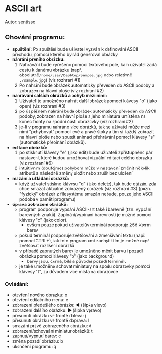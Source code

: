 # ASCII art
Autor: sentisso

## Chování programu:
- **spuštění:** Po spuštění bude uživatel vyzván k definování ASCII přechodu, pomocí kterého by rád generoval obrázky
- **náhrání prvního obrázku:**
    1. Nahrávání bude vyřešeno pomocí textového pole, kam uživatel zadá cestu k danému obrázku (např. absolutně`/home/user/Desktop/sample.jpg` nebo relativně `./sample.jpg`) (viz rozhraní #1)
    2. Po nahrání bude obrázek automaticky převeden do ASCII podoby a zobrazen na hlavní ploše (viz rozhraní #2)
- **nahrávání dalších obrázků a pohyb mezi nimi:**
    1. Uživateli je umožněno nahrát další obrázek pomocí klávesy "o" (jako open) (viz rozhraní #3)
    2. po úspěšném nahrání bude obrázek automaticky převeden do ASCII podoby, zobrazen na hlavní ploše a jeho miniatura umístěna na konec fronty na spodní části obrazovky (viz rozhraní #2)
    3. je-li v programu nahráno více obrázků, tak se uživatel může mezi nimi "pohybovat" pomocí levé a pravé šipky a tím si každý zobrazit na hlavní ploše nebo spustit animaci přehrávání pomocí klávesy "s" (automatické přepínání obrázků).
- **editace obrázků:**
    1. po stisknutí klávesy "e" (jako edit) bude uživateli zpřístupněno pár nastavení, které budou umožňovat vizuální editaci celého obrázku (viz rozhraní #6)
    2. intuitivním (doufejme) pohybem může v nastavení změnit několik atributů a následně změny uložit nebo zrušit bez uložení
- **mazání a ukládání obrázků:**
    - když uživatel stiskne klávesu "d" (jako delete), tak bude otázán, zda chce smazat aktuálně zobrazený obrázek (viz rozhraní #3) (pozn. "fyzický" obrázek z filesystému smazán nebude, pouze jeho ASCII podoba v paměti programu)
- **úprava zobrazení obrázků:**
    - program podporuje vypsání ASCII-art také i barevně (tzn. vypsání barevných znaků). Zapínání/vypínaní barevnosti je možné pomocí klávesy "c" (jako color).
      - ovšem pouze pokud uživatelův terminál podporuje 256 Xterm barev
    - pokud terminál podporuje zvětšování a zmenšivání textu (např. pomocí CTRL+), tak toto program umí zachytit tím je možné např. zvětšovat rozlišení obrázků
    - v případě zapnutých barev je umožněno měnit barvu i pozadí obrázku pomocí klávesy "b" (jako background)
      - barvy jsou: černá, bílá a původní pozadí terminálu 
    - je také umožněno schovat miniatury na spodu obrazovky pomocí klávesy "t", za důvodem více místa na obrazovce

### Ovládání:
- otevření nového obrázku: o
- otevření editačního menu: e
- zobrazení předešlého obrázku: ◄ (šipka vlevo)
- zobrazení dalšího obrázku: ► (šipka vpravo)
- přesunutí obrázku ve frontě doleva: j
- přesunutí obrázku ve frontě doprava: l
- smazání právě zobrazeného obrázku: d
- zobrazení/schovaání miniatur obrázků: t
- zapnutí/vypnutí barev: c
- změna pozadí obrázku: b
- ukončení programu: q
